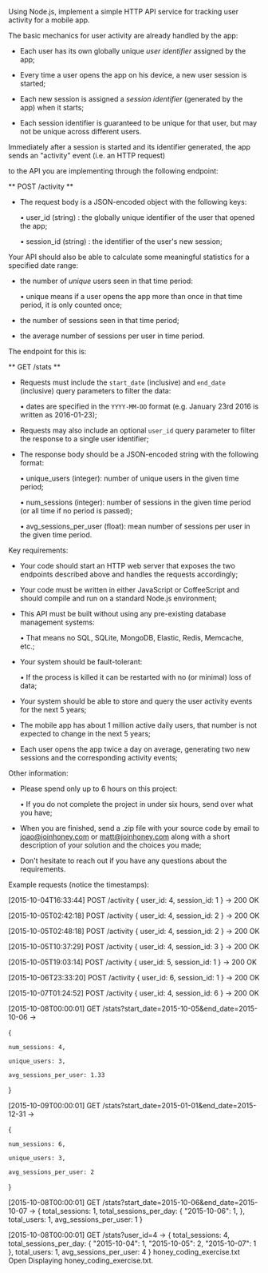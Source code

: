 Using Node.js, implement a simple HTTP API service for tracking user activity for a mobile app.

The basic mechanics for user activity are already handled by the app:

  - Each user has its own globally unique *user identifier* assigned by the app;

  - Every time a user opens the app on his device, a new user session is started;

  - Each new session is assigned a *session identifier* (generated by the app) when it starts;

  - Each session identifier is guaranteed to be unique for that user, but may not be unique across different users.

Immediately after a session is started and its identifier generated, the app sends an "activity" event (i.e. an HTTP request)

to the API you are implementing through the following endpoint:

** POST /activity **

  - The request body is a JSON-encoded object with the following keys:

    • user_id (string)    : the globally unique identifier of the user that opened the app;

    • session_id (string) : the identifier of the user's new session;

Your API should also be able to calculate some meaningful statistics for a specified date range:

  - the number of *unique* users seen in that time period:

    • unique means if a user opens the app more than once in that time period, it is only counted once;

  - the number of sessions seen in that time period;

  - the average number of sessions per user in time period.

The endpoint for this is:

** GET /stats **

  - Requests must include the `start_date` (inclusive) and `end_date` (inclusive) query parameters to filter the data:

    • dates are specified in the `YYYY-MM-DD` format (e.g. January 23rd 2016 is written as 2016-01-23);

  - Requests may also include an optional `user_id` query parameter to filter the response to a single user identifier;

  - The response body should be a JSON-encoded string with the following format:

    • unique_users (integer): number of unique users in the given time period;

    • num_sessions (integer): number of sessions in the given time period (or all time if no period is passed);

    • avg_sessions_per_user (float): mean number of sessions per user in the given time period.

Key requirements:

  - Your code should start an HTTP web server that exposes the two endpoints described above and handles the requests accordingly;

  - Your code must be written in either JavaScript or CoffeeScript and should compile and run on a standard Node.js environment;

  - This API must be built without using any pre-existing database management systems:

    • That means no SQL, SQLite, MongoDB, Elastic, Redis, Memcache, etc.;

  - Your system should be fault-tolerant:

    • If the process is killed it can be restarted with no (or minimal) loss of data;

  - Your system should be able to store and query the user activity events for the next 5 years;

  - The mobile app has about 1 million active daily users, that number is not expected to change in the next 5 years;

  - Each user opens the app twice a day on average, generating two new sessions and the corresponding activity events;

Other information:

  - Please spend only up to 6 hours on this project:

    • If you do not complete the project in under six hours, send over what you have;


  - When you are finished, send a .zip file with your source code by email to joao@joinhoney.com or matt@joinhoney.com along with a
    short description of your solution and the choices you made;

  - Don't hesitate to reach out if you have any questions about the requirements.

Example requests (notice the timestamps):

[2015-10-04T16:33:44] POST /activity { user_id: 4, session_id: 1 } -> 200 OK

[2015-10-05T02:42:18] POST /activity { user_id: 4, session_id: 2 } -> 200 OK

[2015-10-05T02:48:18] POST /activity { user_id: 4, session_id: 2 } -> 200 OK

[2015-10-05T10:37:29] POST /activity { user_id: 4, session_id: 3 } -> 200 OK

[2015-10-05T19:03:14] POST /activity { user_id: 5, session_id: 1 } -> 200 OK

[2015-10-06T23:33:20] POST /activity { user_id: 6, session_id: 1 } -> 200 OK

[2015-10-07T01:24:52] POST /activity { user_id: 4, session_id: 6 } -> 200 OK

[2015-10-08T00:00:01] GET /stats?start_date=2015-10-05&end_date=2015-10-06 ->

  {

    num_sessions: 4,

    unique_users: 3,

    avg_sessions_per_user: 1.33

  }

[2015-10-09T00:00:01] GET /stats?start_date=2015-01-01&end_date=2015-12-31 ->

  {

    num_sessions: 6,

    unique_users: 3,

    avg_sessions_per_user: 2

  }


[2015-10-08T00:00:01] GET /stats?start_date=2015-10-06&end_date=2015-10-07 ->
  {
    total_sessions: 1,
    total_sessions_per_day:
      {
        "2015-10-06": 1,
      },
    total_users: 1,
    avg_sessions_per_user: 1
  }

[2015-10-08T00:00:01] GET /stats?user_id=4 ->
  {
    total_sessions: 4,
    total_sessions_per_day:
      {
        "2015-10-04": 1,
        "2015-10-05": 2,
        "2015-10-07": 1
      },
    total_users: 1,
    avg_sessions_per_user: 4
  }
honey_coding_exercise.txt
Open
Displaying honey_coding_exercise.txt.